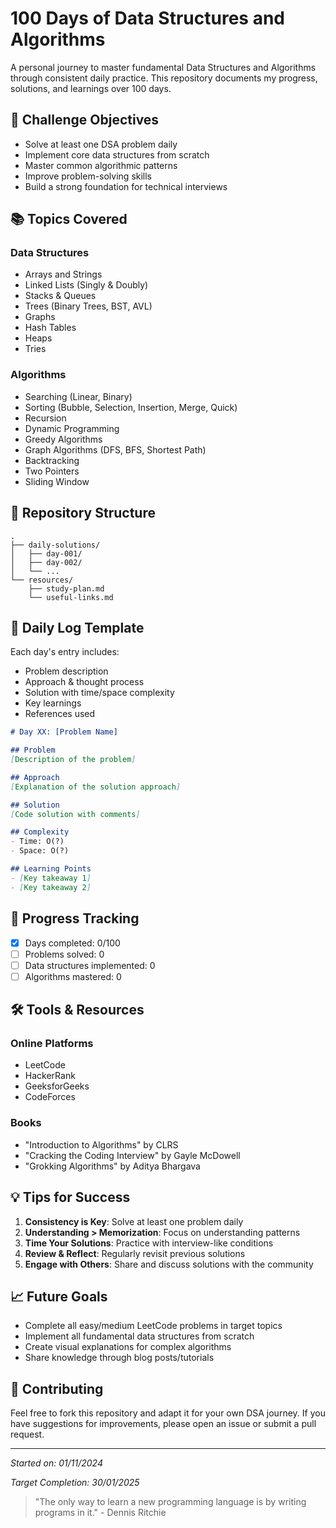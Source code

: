 # 100 Days of Data Structures and Algorithms

A personal journey to master fundamental Data Structures and Algorithms through consistent daily practice. This repository documents my progress, solutions, and learnings over 100 days.

## 🎯 Challenge Objectives

- Solve at least one DSA problem daily
- Implement core data structures from scratch
- Master common algorithmic patterns
- Improve problem-solving skills
- Build a strong foundation for technical interviews

## 📚 Topics Covered

### Data Structures
- Arrays and Strings
- Linked Lists (Singly & Doubly)
- Stacks & Queues
- Trees (Binary Trees, BST, AVL)
- Graphs
- Hash Tables
- Heaps
- Tries

### Algorithms
- Searching (Linear, Binary)
- Sorting (Bubble, Selection, Insertion, Merge, Quick)
- Recursion
- Dynamic Programming
- Greedy Algorithms
- Graph Algorithms (DFS, BFS, Shortest Path)
- Backtracking
- Two Pointers
- Sliding Window

## 📂 Repository Structure

```
.
├── daily-solutions/
│   ├── day-001/
│   ├── day-002/
│   └── ...
└── resources/
    ├── study-plan.md
    └── useful-links.md
```

## 📝 Daily Log Template

Each day's entry includes:
- Problem description
- Approach & thought process
- Solution with time/space complexity
- Key learnings
- References used

```markdown
# Day XX: [Problem Name]

## Problem
[Description of the problem]

## Approach
[Explanation of the solution approach]

## Solution
[Code solution with comments]

## Complexity
- Time: O(?)
- Space: O(?)

## Learning Points
- [Key takeaway 1]
- [Key takeaway 2]
```

## 🚀 Progress Tracking

- [x] Days completed: 0/100
- [ ] Problems solved: 0
- [ ] Data structures implemented: 0
- [ ] Algorithms mastered: 0

## 🛠️ Tools & Resources

### Online Platforms
- LeetCode
- HackerRank
- GeeksforGeeks
- CodeForces

### Books
- "Introduction to Algorithms" by CLRS
- "Cracking the Coding Interview" by Gayle McDowell
- "Grokking Algorithms" by Aditya Bhargava

## 💡 Tips for Success

1. **Consistency is Key**: Solve at least one problem daily
2. **Understanding > Memorization**: Focus on understanding patterns
3. **Time Your Solutions**: Practice with interview-like conditions
4. **Review & Reflect**: Regularly revisit previous solutions
5. **Engage with Others**: Share and discuss solutions with the community

## 📈 Future Goals

- Complete all easy/medium LeetCode problems in target topics
- Implement all fundamental data structures from scratch
- Create visual explanations for complex algorithms
- Share knowledge through blog posts/tutorials

## 🤝 Contributing

Feel free to fork this repository and adapt it for your own DSA journey. If you have suggestions for improvements, please open an issue or submit a pull request.

---

*Started on: 01/11/2024* 

*Target Completion: 30/01/2025*

> "The only way to learn a new programming language is by writing programs in it." - Dennis Ritchie